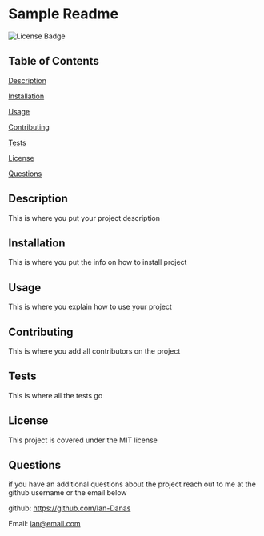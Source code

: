 # Sample Readme 
![License Badge](https://img.shields.io/badge/License-MIT-green)
## Table of Contents
[Description](#Description)

[Installation](#Installation)

[Usage](#Usage)

[Contributing](#Contributing)

[Tests](#Tests)

[License](#License)

[Questions](#Questions)


## Description <a id = "Description"></a>
This is where you put your project description
## Installation <a id = "Installation"></a>
This is where you put the info on how to install project
## Usage <a id = "Usage"></a>
This is where you explain how to use your project
## Contributing <a id = "Contributing"></a>
This is where you add all contributors on the project
## Tests <a id = "Tests"></a>
This is where all the tests go 
## License <a id = "License"></a>
  This project is covered under the MIT license
## Questions <a id = "Questions"></a>
if you have an additional questions about the project reach out to me at the github username or the email below

 github: https://github.com/Ian-Danas

 Email: ian@email.com


